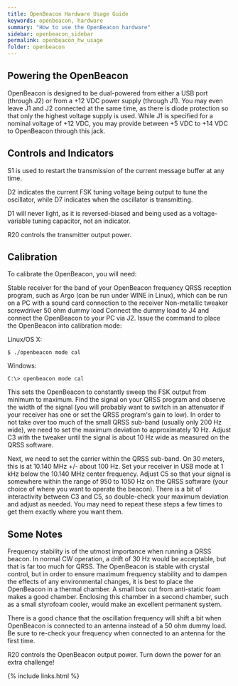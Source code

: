 ```yaml
---
title: OpenBeacon Hardware Usage Guide
keywords: openbeacon, hardware
summary: "How to use the OpenBeacon hardware"
sidebar: openbeacon_sidebar
permalink: openbeacon_hw_usage
folder: openbeacon
---
```


## Powering the OpenBeacon

OpenBeacon is designed to be dual-powered from either a USB port (through J2) or from a +12 VDC power supply (through J1). You may even leave J1 and J2 connected at the same time, as there is diode protection so that only the highest voltage supply is used. While J1 is specified for a nominal voltage of +12 VDC, you may provide between +5 VDC to +14 VDC to OpenBeacon through this jack.

## Controls and Indicators

S1 is used to restart the transmission of the current message buffer at any time.

D2 indicates the current FSK tuning voltage being output to tune the oscillator, while D7 indicates when the oscillator is transmitting.

D1 will never light, as it is reversed-biased and being used as a voltage-variable tuning capacitor, not an indicator.

R20 controls the transmitter output power.

## Calibration

To calibrate the OpenBeacon, you will need:

Stable receiver for the band of your OpenBeacon frequency
QRSS reception program, such as Argo (can be run under WINE in Linux), which can be run on a PC with a sound card connection to the receiver
Non-metallic tweaker screwdriver
50 ohm dummy load
Connect the dummy load to J4 and connect the OpenBeacon to your PC via J2. Issue the command to place the OpenBeacon into calibration mode:

Linux/OS X:

```$ ./openbeacon mode cal```

Windows:

```C:\> openbeacon mode cal```

This sets the OpenBeacon to constantly sweep the FSK output from minimum to maximum. Find the signal on your QRSS program and observe the width of the signal (you will probably want to switch in an attenuator if your receiver has one or set the QRSS program's gain to low). In order to not take over too much of the small QRSS sub-band (usually only 200 Hz wide), we need to set the maximum deviation to approximately 10 Hz. Adjust C3 with the tweaker until the signal is about 10 Hz wide as measured on the QRSS software.

Next, we need to set the carrier within the QRSS sub-band. On 30 meters, this is at 10.140 MHz +/- about 100 Hz. Set your receiver in USB mode at 1 kHz below the 10.140 MHz center frequency. Adjust C5 so that your signal is somewhere within the range of 950 to 1050 Hz on the QRSS software (your choice of where you want to operate the beacon). There is a bit of interactivity between C3 and C5, so double-check your maximum deviation and adjust as needed. You may need to repeat these steps a few times to get them exactly where you want them.

## Some Notes

Frequency stability is of the utmost importance when running a QRSS beacon. In normal CW operation, a drift of 30 Hz would be acceptable, but that is far too much for QRSS. The OpenBeacon is stable with crystal control, but in order to ensure maximum frequency stability and to dampen the effects of any environmental changes, it is best to place the OpenBeacon in a thermal chamber. A small box cut from anti-static foam makes a good chamber. Enclosing this chamber in a second chamber, such as a small styrofoam cooler, would make an excellent permanent system.

There is a good chance that the oscillation frequency will shift a bit when OpenBeacon is connected to an antenna instead of a 50 ohm dummy load. Be sure to re-check your frequency when connected to an antenna for the first time.

R20 controls the OpenBeacon output power. Turn down the power for an extra challenge!

{% include links.html %}
